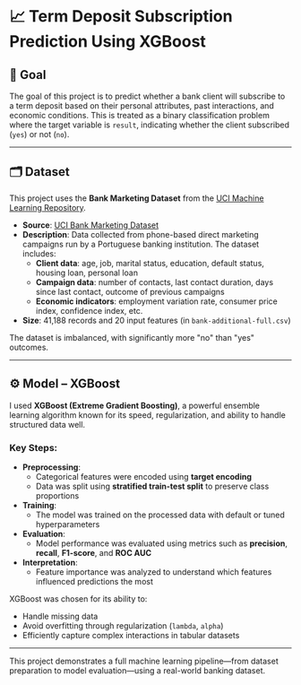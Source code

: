 # 📈 Term Deposit Subscription Prediction Using XGBoost

## 🎯 Goal

The goal of this project is to predict whether a bank client will subscribe to a term deposit based on their personal attributes, past interactions, and economic conditions. This is treated as a binary classification problem where the target variable is `result`, indicating whether the client subscribed (`yes`) or not (`no`).

---

## 🗂️ Dataset

This project uses the **Bank Marketing Dataset** from the [UCI Machine Learning Repository](https://archive.ics.uci.edu/dataset/222/bank+marketing).

- **Source**: [UCI Bank Marketing Dataset](https://archive.ics.uci.edu/dataset/222/bank+marketing)
- **Description**: Data collected from phone-based direct marketing campaigns run by a Portuguese banking institution. The dataset includes:
  - **Client data**: age, job, marital status, education, default status, housing loan, personal loan
  - **Campaign data**: number of contacts, last contact duration, days since last contact, outcome of previous campaigns
  - **Economic indicators**: employment variation rate, consumer price index, confidence index, etc.
- **Size**: 41,188 records and 20 input features (in `bank-additional-full.csv`)

The dataset is imbalanced, with significantly more "no" than "yes" outcomes.

---

## ⚙️ Model – XGBoost

I used **XGBoost (Extreme Gradient Boosting)**, a powerful ensemble learning algorithm known for its speed, regularization, and ability to handle structured data well.

### Key Steps:
- **Preprocessing**:
  - Categorical features were encoded using **target encoding**
  - Data was split using **stratified train-test split** to preserve class proportions
- **Training**:
  - The model was trained on the processed data with default or tuned hyperparameters
- **Evaluation**:
  - Model performance was evaluated using metrics such as **precision**, **recall**, **F1-score**, and **ROC AUC**
- **Interpretation**:
  - Feature importance was analyzed to understand which features influenced predictions the most

XGBoost was chosen for its ability to:
- Handle missing data
- Avoid overfitting through regularization (`lambda`, `alpha`)
- Efficiently capture complex interactions in tabular datasets

---

This project demonstrates a full machine learning pipeline—from dataset preparation to model evaluation—using a real-world banking dataset.
